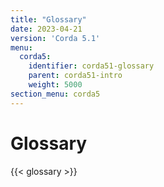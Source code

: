 ```yaml
---
title: "Glossary"
date: 2023-04-21
version: 'Corda 5.1'
menu:
  corda5:
    identifier: corda51-glossary
    parent: corda51-intro
    weight: 5000
section_menu: corda5
---
```

# Glossary
{{< glossary >}}